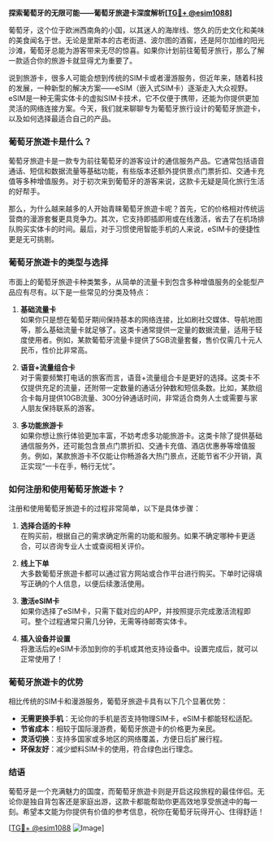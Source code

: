 **探索葡萄牙的无限可能——葡萄牙旅遊卡深度解析[[TG💪+ @esim1088](https://t.me/s/esim1088)]**

葡萄牙，这个位于欧洲西南角的小国，以其迷人的海岸线、悠久的历史文化和美味的美食闻名于世。无论是里斯本的古老街道、波尔图的酒窖，还是阿尔加维的阳光沙滩，葡萄牙总能为游客带来无尽的惊喜。如果你计划前往葡萄牙旅行，那么了解一款适合你的旅游卡就显得尤为重要了。

说到旅游卡，很多人可能会想到传统的SIM卡或者漫游服务，但近年来，随着科技的发展，一种新型的解决方案——eSIM（嵌入式SIM卡）逐渐走入大众视野。eSIM是一种无需实体卡的虚拟SIM卡技术，它不仅便于携带，还能为你提供更加灵活的网络连接方案。今天，我们就来聊聊专为葡萄牙旅行设计的葡萄牙旅遊卡，以及如何选择最适合自己的产品。

### 葡萄牙旅遊卡是什么？

葡萄牙旅遊卡是一款专为前往葡萄牙的游客设计的通信服务产品。它通常包括语音通话、短信和数据流量等基础功能，有些版本还额外提供景点门票折扣、交通卡充值等多种增值服务。对于初次来到葡萄牙的游客来说，这款卡无疑是简化旅行生活的好帮手。

那么，为什么越来越多的人开始青睐葡萄牙旅遊卡呢？首先，它的价格相对传统运营商的漫游套餐更具竞争力。其次，它支持即插即用或在线激活，省去了在机场排队购买实体卡的时间。最后，对于习惯使用智能手机的人来说，eSIM卡的便捷性更是无可挑剔。

### 葡萄牙旅遊卡的类型与选择

市面上的葡萄牙旅遊卡种类繁多，从简单的流量卡到包含多种增值服务的全能型产品应有尽有。以下是一些常见的分类及特点：

1. **基础流量卡**  
   如果你只是想在葡萄牙期间保持基本的网络连接，比如刷社交媒体、导航地图等，那么基础流量卡就足够了。这类卡通常提供一定量的数据流量，适用于轻度使用者。例如，某款葡萄牙流量卡提供了5GB流量套餐，售价仅需几十元人民币，性价比非常高。

2. **语音+流量组合卡**  
   对于需要频繁打电话的旅客而言，语音+流量组合卡是更好的选择。这类卡不仅提供充足的流量，还附带一定数量的通话分钟数和短信条数。比如，某款组合卡每月提供10GB流量、300分钟通话时间，非常适合商务人士或需要与家人朋友保持联系的游客。

3. **多功能旅游卡**  
   如果你想让旅行体验更加丰富，不妨考虑多功能旅游卡。这类卡除了提供基础通信服务外，还可能包含景点门票折扣、交通卡充值、酒店优惠券等增值服务。例如，某款旅游卡不仅能让你畅游各大热门景点，还能节省不少开销，真正实现“一卡在手，畅行无忧”。

### 如何注册和使用葡萄牙旅遊卡？

注册和使用葡萄牙旅遊卡的过程非常简单，以下是具体步骤：

1. **选择合适的卡种**  
   在购买前，根据自己的需求确定所需的功能和服务。如果不确定哪种卡更适合，可以咨询专业人士或查阅相关评价。

2. **线上下单**  
   大多数葡萄牙旅遊卡都可以通过官方网站或合作平台进行购买。下单时记得填写正确的个人信息，以便后续激活使用。

3. **激活eSIM卡**  
   如果你选择了eSIM卡，只需下载对应的APP，并按照提示完成激活流程即可。整个过程通常只需几分钟，无需等待邮寄实体卡。

4. **插入设备并设置**  
   将激活后的eSIM卡添加到你的手机或其他支持设备中。设置完成后，就可以正常使用了！

### 葡萄牙旅遊卡的优势

相比传统的SIM卡和漫游服务，葡萄牙旅遊卡具有以下几个显著优势：

- **无需更换手机**：无论你的手机是否支持物理SIM卡，eSIM卡都能轻松适配。
- **节省成本**：相较于国际漫游费，葡萄牙旅遊卡的价格更为亲民。
- **灵活切换**：支持多国家或多地区的网络覆盖，方便日后扩展行程。
- **环保友好**：减少塑料SIM卡的使用，符合绿色出行理念。

### 结语

葡萄牙是一个充满魅力的国度，而葡萄牙旅遊卡则是开启这段旅程的最佳伴侣。无论你是独自背包客还是家庭出游，这款卡都能帮助你更高效地享受旅途中的每一刻。希望本文能为你提供有价值的参考信息，祝你在葡萄牙玩得开心、住得舒适！

[[TG💪+ @esim1088](https://t.me/s/esim1088) ![Image](https://i.postimg.cc/4NQfJmqS/Snipaste-2025-05-13-00-14-12.png)]